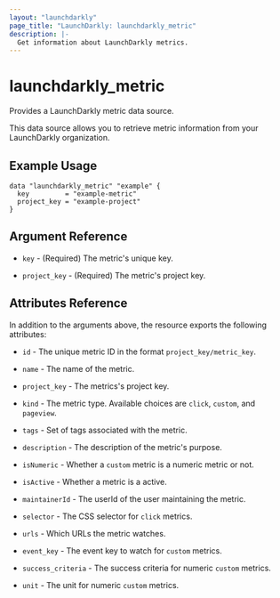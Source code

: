 ```yaml
---
layout: "launchdarkly"
page_title: "LaunchDarkly: launchdarkly_metric"
description: |-
  Get information about LaunchDarkly metrics.
---
```


# launchdarkly_metric

Provides a LaunchDarkly metric data source.

This data source allows you to retrieve metric information from your LaunchDarkly organization.

## Example Usage

```hcl
data "launchdarkly_metric" "example" {
  key         = "example-metric"
  project_key = "example-project"
}
```

## Argument Reference

- `key` - (Required) The metric's unique key.

- `project_key` - (Required) The metric's project key.

## Attributes Reference

In addition to the arguments above, the resource exports the following attributes:

- `id` - The unique metric ID in the format `project_key/metric_key`.

- `name` - The name of the metric.

- `project_key` - The metrics's project key.

- `kind` - The metric type. Available choices are `click`, `custom`, and `pageview`.

- `tags` - Set of tags associated with the metric.

- `description` - The description of the metric's purpose.

- `isNumeric` - Whether a `custom` metric is a numeric metric or not.

- `isActive` - Whether a metric is a active.

- `maintainerId` - The userId of the user maintaining the metric.

- `selector` - The CSS selector for `click` metrics. 

- `urls` - Which URLs the metric watches.

- `event_key` - The event key to watch for `custom` metrics. 

- `success_criteria` - The success criteria for numeric `custom` metrics.

- `unit` - The unit for numeric `custom` metrics. 
